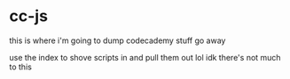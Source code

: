 # cc-js
this is where i'm going to dump codecademy stuff go away

use the index to shove scripts in and pull them out lol idk there's not much to this
